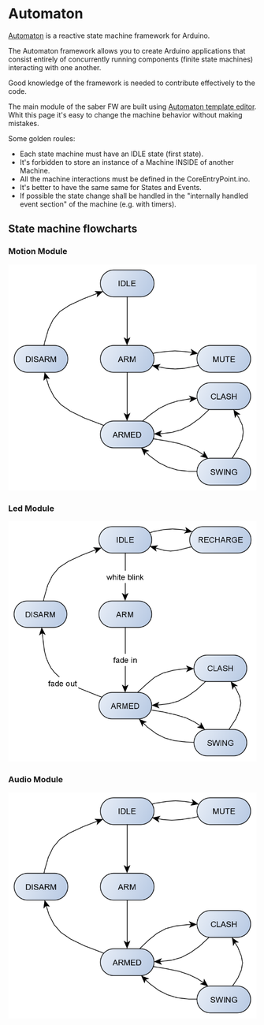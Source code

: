 # Automaton

[Automaton](https://github.com/tinkerspy/Automaton/wiki) is a reactive state machine framework for Arduino.

The Automaton framework allows you to create Arduino applications that consist entirely of concurrently running components (finite state machines) interacting with one another.

Good knowledge of the framework is needed to contribute effectively to the code.

The main module of the saber FW are built using [Automaton template editor](http://wolkendek.nl/atm/).
Whit this page it's easy to change the machine behavior without making mistakes.

Some golden roules:
- Each state machine must have an IDLE state (first state).
- It's forbidden to store an instance of a Machine INSIDE of another Machine.
- All the machine interactions must be defined in the CoreEntryPoint.ino.
- It's better to have the same same for States and Events.
- If possible the state change shall be handled in the "internally handled event section" of the machine (e.g. with timers).

## State machine flowcharts
### Motion Module
![Motion Module](Images/Automaton/CoreMotion.png)

### Led Module
![Led Module](Images/Automaton/CoreLed.png)

### Audio Module
![Audio Module](Images/Automaton/CoreAudio.png)